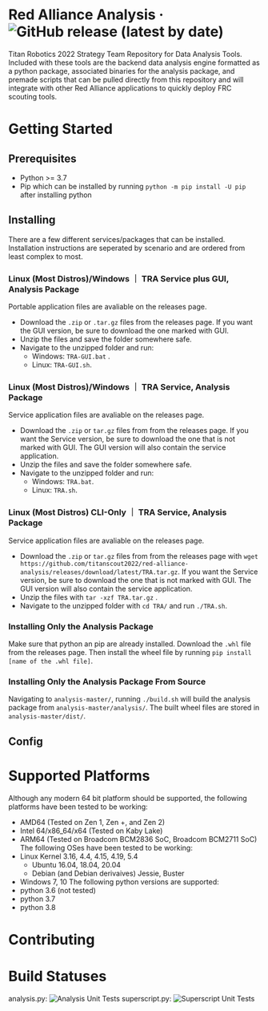 # Red Alliance Analysis &middot; ![GitHub release (latest by date)](https://img.shields.io/github/v/release/titanscout2022/red-alliance-analysis)
Titan Robotics 2022 Strategy Team Repository for Data Analysis Tools. Included with these tools are the backend data analysis engine formatted as a python package, associated binaries for the analysis package, and premade scripts that can be pulled directly from this repository and will integrate with other Red Alliance applications to quickly deploy FRC scouting tools.
# Getting Started
## Prerequisites
* Python >= 3.7
* Pip which can be installed by running `python -m pip install -U pip` after installing python
## Installing
There are a few different services/packages that can be installed. Installation instructions are seperated by scenario and are ordered from least complex to most. 
### Linux (Most Distros)/Windows ｜ TRA Service plus GUI, Analysis Package
Portable application files are avaliable on the releases page. 
* Download the `.zip` or `.tar.gz` files from the releases page. If you want the GUI version, be sure to download the one marked with GUI.
* Unzip the files and save the folder somewhere safe.
* Navigate to the unzipped folder and run:
	* Windows: `TRA-GUI.bat` .
	* Linux: `TRA-GUI.sh`.
### Linux (Most Distros)/Windows ｜ TRA Service, Analysis Package
Service application files are avaliable on the releases page.
* Download the `.zip` or `tar.gz` files from from the releases page. If you want the Service version, be sure to download the one that is not marked with GUI. The GUI version will also contain the service application.
* Unzip the files and save the folder somewhere safe.
* Navigate to the unzipped folder and run:
	* Windows: `TRA.bat`.
	* Linux: `TRA.sh`.
### Linux (Most Distros) CLI-Only ｜ TRA Service, Analysis Package
Service application files are avaliable on the releases page.
* Download the `.zip` or `tar.gz` files from from the releases page with `wget https://github.com/titanscout2022/red-alliance-analysis/releases/download/latest/TRA.tar.gz`. If you want the Service version, be sure to download the one that is not marked with GUI. The GUI version will also contain the service application.
* Unzip the files with `tar -xzf TRA.tar.gz` .
* Navigate to the unzipped folder with `cd TRA/` and run `./TRA.sh`.
### Installing Only the Analysis Package
Make sure that python an pip are already installed. 
Download the `.whl` file from the releases page. Then install the wheel file by running `pip install [name of the .whl file]`.
### Installing Only the Analysis Package From Source
Navigating to `analysis-master/`, running `./build.sh` will build the analysis package from `analysis-master/analysis/`. The built wheel files are stored in `analysis-master/dist/`.
## Config
# Supported Platforms
Although any modern 64 bit platform should be supported, the following platforms have been tested to be working:
* AMD64 (Tested on Zen 1, Zen +, and Zen 2)
* Intel 64/x86_64/x64 (Tested on Kaby Lake)
* ARM64 (Tested on Broadcom BCM2836 SoC, Broadcom BCM2711 SoC)
The following OSes have been tested to be working:
* Linux Kernel 3.16, 4.4, 4.15, 4.19, 5.4
	* Ubuntu 16.04, 18.04, 20.04
	* Debian (and Debian derivaives) Jessie, Buster
* Windows 7, 10
The following python versions are supported:
* python 3.6 (not tested)
* python 3.7
* python 3.8
# Contributing
# Build Statuses
analysis.py: ![Analysis Unit Tests](https://github.com/titanscout2022/red-alliance-analysis/workflows/Analysis%20Unit%20Tests/badge.svg)
superscript.py: ![Superscript Unit Tests](https://github.com/titanscout2022/red-alliance-analysis/workflows/Superscript%20Unit%20Tests/badge.svg?branch=master)